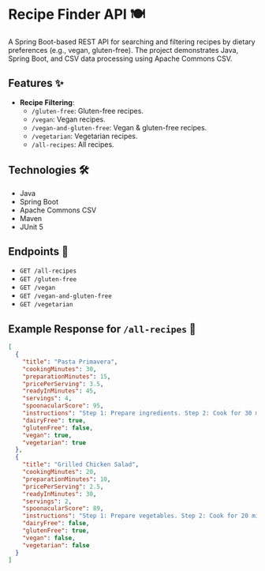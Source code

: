 # Recipe Finder API 🍽️

A Spring Boot-based REST API for searching and filtering recipes by dietary preferences (e.g., vegan, gluten-free). The project demonstrates Java, Spring Boot, and CSV data processing using Apache Commons CSV.

## Features ✨
- **Recipe Filtering**:
  - `/gluten-free`: Gluten-free recipes.
  - `/vegan`: Vegan recipes.
  - `/vegan-and-gluten-free`: Vegan & gluten-free recipes.
  - `/vegetarian`: Vegetarian recipes.
  - `/all-recipes`: All recipes.

## Technologies 🛠️
- Java
- Spring Boot
- Apache Commons CSV
- Maven
- JUnit 5

## Endpoints 🚀
- `GET /all-recipes`
- `GET /gluten-free`
- `GET /vegan`
- `GET /vegan-and-gluten-free`
- `GET /vegetarian`

## Example Response for `/all-recipes` 🍝

```json
[
  {
    "title": "Pasta Primavera",
    "cookingMinutes": 30,
    "preparationMinutes": 15,
    "pricePerServing": 3.5,
    "readyInMinutes": 45,
    "servings": 4,
    "spoonacularScore": 95,
    "instructions": "Step 1: Prepare ingredients. Step 2: Cook for 30 minutes.",
    "dairyFree": true,
    "glutenFree": false,
    "vegan": true,
    "vegetarian": true
  },
  {
    "title": "Grilled Chicken Salad",
    "cookingMinutes": 20,
    "preparationMinutes": 10,
    "pricePerServing": 2.5,
    "readyInMinutes": 30,
    "servings": 2,
    "spoonacularScore": 89,
    "instructions": "Step 1: Prepare vegetables. Step 2: Cook for 20 minutes.",
    "dairyFree": false,
    "glutenFree": true,
    "vegan": false,
    "vegetarian": false
  }
]
